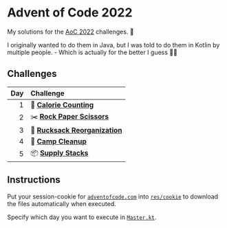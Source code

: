 # Advent of Code 2022

My solutions for the [AoC 2022](https://adventofcode.com/2022) challenges. :christmas_tree:

I originally wanted to do them in Java, but I was told to do them in Kotlin by multiple people. - Which is actually for the better I guess :man_shrugging:

## Challenges
| Day | Challenge                                                                 |
| --: | :------------------------------------------------------------------------ |
|   1 | :potato: **[Calorie Counting](src/december/December1.kt)**                | 
|   2 | :scissors: **[Rock Paper Scissors](src/december/December2.kt)**           |
|   3 | :school_satchel: **[Rucksack Reorganization](src/december/December3.kt)** |
|   4 | :broom: **[Camp Cleanup](src/december/December4.kt)**                     |
|   5 | :package: **[Supply Stacks](src/december/December5.kt)**                  |

## Instructions

Put your session-cookie for [`adventofcode.com`](https://adventofcode.com/2022) into [`res/cookie`](res/cookie) to download the files automatically when executed.

Specify which day you want to execute in [`Master.kt`](src/Master.kt).
